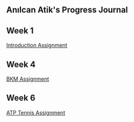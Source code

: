 ## Anılcan Atik's Progress Journal



## Week 1

[Introduction Assignment](Assignment1/assignment1.html)



## Week 4
[BKM Assignment](bkm/bkm_anilcanatik.html)



## Week 6
[ATP Tennis Assignment](ATP_Tennis/atp_tennis.html)



